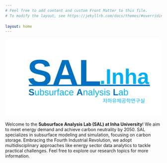 ```yaml
---
# Feel free to add content and custom Front Matter to this file.
# To modify the layout, see https://jekyllrb.com/docs/themes/#overriding-theme-defaults

layout: home
---
```


![Me.jpg](https://github.com/geomodeller/geomodeller.github.io/blob/main/miscellaneous_images/LabLogoSAL.svg?raw=true) 


Welcome to the **Subsurface Analysis Lab (SAL) at Inha University**! We aim to meet energy demand and achieve carbon neutrality by 2050. SAL specializes in subsurface modeling and simulation, focusing on carbon storage. Embracing the Fourth Industrial Revolution, we adopt multidisciplinary approaches like energy sector data analytics to tackle practical challenges. Feel free to explore our research topics for more information.